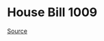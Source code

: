 # House Bill 1009

[Source](http://lawfilesext.leg.wa.gov/biennium/2023-24/Pdf/Bills/House%20Bills/1009.pdf)